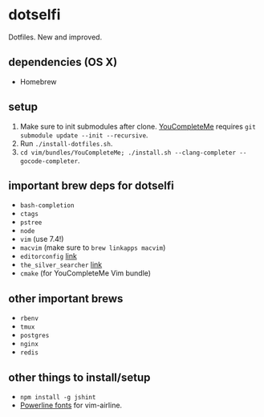 # dotselfi
Dotfiles. New and improved.

## dependencies (OS X)
* Homebrew

## setup
1. Make sure to init submodules after clone.
   [YouCompleteMe](https://github.com/Valloric/YouCompleteMe) requires `git
   submodule update --init --recursive`.
2. Run `./install-dotfiles.sh`.
3. `cd vim/bundles/YouCompleteMe; ./install.sh --clang-completer
   --gocode-completer`.

## important brew deps for dotselfi
* `bash-completion`
* `ctags`
* `pstree`
* `node`
* `vim` (use 7.4!)
* `macvim` (make sure to `brew linkapps macvim`)
* `editorconfig` [link](https://github.com/editorconfig/editorconfig-core-c)
* `the_silver_searcher` [link](https://github.com/ggreer/the_silver_searcher)
* `cmake` (for YouCompleteMe Vim bundle)

## other important brews
* `rbenv`
* `tmux`
* `postgres`
* `nginx`
* `redis`

## other things to install/setup
* `npm install -g jshint`
* [Powerline fonts](https://github.com/powerline/fonts) for vim-airline.
